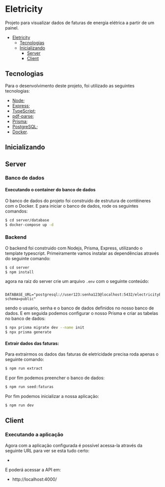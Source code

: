 
# Eletricity

Projeto para visualizar dados de faturas de energia elétrica a partir de um painel.

- [Eletricity](#Eletricity)
  - [Tecnologias](#tecnologias)
  - [Inicializando](#inicializando)
    - [Server](#server)
    - [Client](#client)

## Tecnologias

Para o desenvolvimento deste projeto, foi utilizado as seguintes tecnologias:

- [Node](https://nodejs.org/en/);
- [Express](https://expressjs.com/pt-br/);
- [TypeScript](https://www.typescriptlang.org/);
- [pdf-parse](https://www.npmjs.com/package/pdf-parse);
- [Prisma](https://www.prisma.io/);
- [PostgreSQL](https://www.postgresql.org/);
- [Docker](https://www.docker.com/).

## Inicializando

## Server
### Banco de dados
#### Executando o container do banco de dados
O banco de dados do projeto foi construido de estrutura de contêineres com o Docker. E para iniciar o banco de dados, rode os seguintes comandos:

```bash
$ cd server/database
$ docker-compose up -d
```

### Backend
O backend foi construido com Nodejs, Prisma, Express, utilizando o template typescript. Primeiramente vamos instalar as dependências através do seguinte comando:

```bash
$ cd server
$ npm install
```

agora na raiz do server crie um arquivo `.env` com o seguinte conteúdo:

```
  DATABASE_URL="postgresql://user123:senha123@localhost:5432/electricityExtractorDB?schema=public"
```

sendo o usuario, senha e o banco de dados definidos no nosso banco de dados. E em seguida podemos configurar o nosso Prisma e criar as tabelas no banco de dados:
  
```bash
$ npx prisma migrate dev --name init
$ npx prisma generate
```

#### Extrair dados das faturas:

Para extrairmos os dados das faturas de eletricidade precisa roda apenas o seguinte comando:

```bash
$ npm run extract
```

E por fim podemos preencher o banco de dados:

```bash
$ npm run seed:faturas 
```

Por fim podemos inicializar a nossa aplicação:

```bash
$ npm run dev
```

## Client

### Executando a aplicação

Agora com a aplicação configurada é possível acessa-la através da seguinte URL para ver se esta tudo certo:

- 

E poderá acessar a API em:
- http://localhost:4000/
